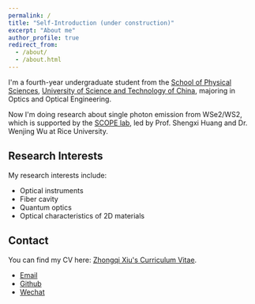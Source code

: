 ```yaml
---
permalink: /
title: "Self-Introduction (under construction)"
excerpt: "About me"
author_profile: true
redirect_from: 
  - /about/
  - /about.html
---
```


<link rel="stylesheet" type="text/css" href="/style.css">

I'm a fourth-year undergraduate student from the [School of Physical Sciences](https://en.physics.ustc.edu.cn/), [University of Science and Technology of China](https://en.ustc.edu.cn/), majoring in Optics and Optical Engineering.

Now I'm doing research about single photon emission from WSe2/WS2, which is supported by the [SCOPE lab](https://scopelab.rice.edu/), led by Prof. Shengxi Huang and Dr. Wenjing Wu at Rice University.

## Research Interests

My research interests include:
- Optical instruments
- Fiber cavity
- Quantum optics
- Optical characteristics of 2D materials

## Contact

You can find my CV here: [Zhongqi Xiu's Curriculum Vitae](../assets/Curriculum_Vitae.pdf).


- [Email](mailto:xzqtelux@mail.ustc.edu.cn)
- [Github](https://github.com/k-telux)
- [Wechat](../images/wechat.jpg)

